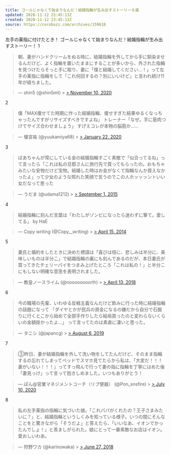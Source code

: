 ```yaml
---
title: ゴールじゃなくて始まりなんだ！結婚指輪が生み出すストーリー８選
updated: 2020-11-12 23:45:13Z
created: 2020-11-12 23:45:13Z
source: https://corobuzz.com/archives/159618
---
```


左手の薬指に付けたとき！
ゴールじゃなくて始まりなんだ！結婚指輪が生み出すストーリー！
1

> 朝、妻がハンドクリームをぬる時に、結婚指輪を外してから手に馴染ませるんだけど、よく指輪を置いたままにすることが多いから、外された指輪を見つけたらそっと手に取り、妻に「僕と結婚してください…！」って左手の薬指に指輪をして「これ何回するの？別にいいけど」と言われ続け11年が経ちました。

> — shin5 (@shin5mt) > [> November 10, 2020](https://twitter.com/shin5mt/status/1326308776966643712?ref_src=twsrc%5Etfw)

2
> 僕「MAX痩せてた時期に作った結婚指輪、痩せすぎた結果ゆるくなっちゃったんですがリサイズすべきですよね」
> トレーナー「なぜ。手に筋肉つけてサイズ合わせましょう」
> すげえコレが本物の脳筋か……

> — 榎宮祐 (@yuukamiya68) > [> January 22, 2020](https://twitter.com/yuukamiya68/status/1219913428229210112?ref_src=twsrc%5Etfw)

3

> ばあちゃんが常にしている金の結婚指輪すごく素敵で「似合ってるね」って言ったら「これは私の旦那さんに旅行先で買ってもらったの。おもちゃみたいな安物だけど宝物。結婚した時はお金がなくて指輪なんか買えなかったよ」って少女のような照れた笑顔で言うのでこの人ホッッッントいい女だなって思った

> — うだま (@udama1212) > [> September 1, 2015](https://twitter.com/udama1212/status/638699039098187776?ref_src=twsrc%5Etfw)

4
> 結婚指輪に刻んだ言葉は「わたしがゾンビになったら迷わずに撃て。愛してる」 by HaE

> — Copy writing (@Copy__writing) > [> April 15, 2014](https://twitter.com/Copy__writing/status/456054347294470144?ref_src=twsrc%5Etfw)

5

> 妻氏と婚約をしたときに決めた標語は「喜びは倍に、悲しみは半分に、美味しいものは半分こ」で結婚指輪の裏にも刻んであるのだが、本日妻氏が買ってきたチェリーパイをつまみ上げたところ「これは私の！」と半分こにもしない明確な意思を表明されました。

> — 教皇ノースライム (@noooooooorth) > [> April 13, 2018](https://twitter.com/noooooooorth/status/984808413602267136?ref_src=twsrc%5Etfw)

6
> 今の職場の先輩、いわゆる反戦主義なんだけど飲みに行った時に結婚指輪の話題になって
> 「ダイヤとかが民兵の資金になるの嫌だから自分で石掘りに行くとこから始めて全部手作りしたら結局買ったのと変わらないくらいの金額掛かったよ…」
> って言ってたのは素直に凄いと思った。

> — タニシ (@japancg) > [> August 6, 2019](https://twitter.com/japancg/status/1158627511778959361?ref_src=twsrc%5Etfw)

7

> ③昨日、妻が結婚指輪を外して洗い物をしてたんだけど、そのまま指輪するの忘れてしまってベッドでスマホ見てたらから私は、「大変だ！！！妻がいない！！！」ってすっ飛んで行って妻の指に指輪を丁寧にはめた後「妻見っけ」って言って抱きしめました。いつもありがとう！

> — ぽん@営業マネジメントコーチ（リプ便器） (@Pon_snsfire) > [> July 10, 2020](https://twitter.com/Pon_snsfire/status/1281512834392719360?ref_src=twsrc%5Etfw)

8

> 私の左手薬指の指輪に気づいた娘。「これパパがくれたの？王子さまみたいに？」と、結婚指輪というしくみを知っている様子。いつの間にそんなことをと驚きながら「そうだよ」と答えたら、「いいなあ、イオンでかったんでしょ！」と羨ましがられた。娘にとって一番素敵なお店はイオン。愛おしいわあ。

> — 狩野ワカ (@karinowaka) > [> June 27, 2018](https://twitter.com/karinowaka/status/1011916261717041152?ref_src=twsrc%5Etfw)